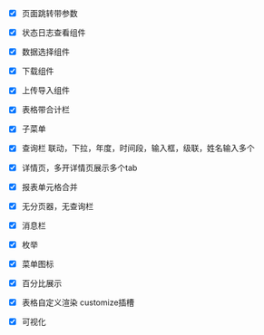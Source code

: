 - [x] 页面跳转带参数
- [x] 状态日志查看组件
- [x] 数据选择组件
- [x] 下载组件
- [x] 上传导入组件
- [x] 表格带合计栏


- [x] 子菜单

- [x] 查询栏 联动，下拉，年度，时间段，输入框，级联，姓名输入多个

- [x] 详情页，多开详情页展示多个tab

- [x] 报表单元格合并

- [x] 无分页器，无查询栏

- [x] 消息栏

- [x] 枚举

- [x] 菜单图标

- [x] 百分比展示

- [x] 表格自定义渲染 customize插槽

- [x] 可视化
